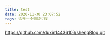 ```yaml
---
title: test
date: 2020-11-30 23:07:52
tags: 这是一个测试过程
---
```

https://github.com/duxin14436106/shengBlog.git
